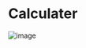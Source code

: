 # Calculater
![image](https://user-images.githubusercontent.com/95862182/217304822-ead33922-e9b6-412f-ab85-dcf3a0e23d8a.png)
